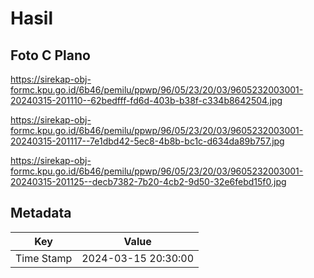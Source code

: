 # Hasil

## Foto C Plano

https://sirekap-obj-formc.kpu.go.id/6b46/pemilu/ppwp/96/05/23/20/03/9605232003001-20240315-201110--62bedfff-fd6d-403b-b38f-c334b8642504.jpg

https://sirekap-obj-formc.kpu.go.id/6b46/pemilu/ppwp/96/05/23/20/03/9605232003001-20240315-201117--7e1dbd42-5ec8-4b8b-bc1c-d634da89b757.jpg

https://sirekap-obj-formc.kpu.go.id/6b46/pemilu/ppwp/96/05/23/20/03/9605232003001-20240315-201125--decb7382-7b20-4cb2-9d50-32e6febd15f0.jpg


## Metadata

| Key        | Value               |
| ---------- | ------------------- |
| Time Stamp | 2024-03-15 20:30:00 |



